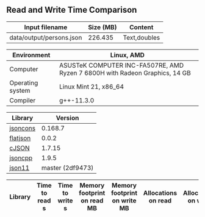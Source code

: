 
## Read and Write Time Comparison


Input filename|Size (MB)|Content
---|---|---
data/output/persons.json|226.435|Text,doubles

Environment|Linux, AMD
---|---
Computer|ASUSTeK COMPUTER INC-FA507RE, AMD Ryzen 7 6800H with Radeon Graphics, 14 GB
Operating system|Linux Mint 21, x86_64
Compiler|g++-11.3.0

Library|Version
---|---
[jsoncons](https://github.com/danielaparker/jsoncons)|0.168.7
[flatjson](https://github.com/niXman/flatjson)|0.0.2
[cJSON](https://github.com/DaveGamble/cJSON)|1.7.15
[jsoncpp](https://github.com/open-source-parsers/jsoncpp)|1.9.5
[json11](https://github.com/dropbox/json11)|master (2df9473)

Library|Time to read s|Time to write s|Memory footprint on read MB|Memory footprint on write MB|Allocations on read|Allocations on write|Remarks
---|---|---|---|---|---|---|---

